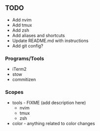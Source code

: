 ## TODO
- Add nvim
- Add tmux
- Add zsh
- Add aliases and shortcuts
- Update README.md with instructions
- Add git config?

### Programs/Tools
- iTerm2
- stow
- commitizen

### Scopes
- tools - FIXME (add description here)
  - nvim
  - tmux
  - zsh
- color - anything related to color changes
